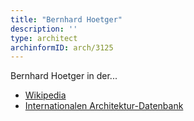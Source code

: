 ```yaml
---
title: "Bernhard Hoetger"
description: ''
type: architect
archinformID: arch/3125
---
```


Bernhard Hoetger in der...
* [Wikipedia](https://de.wikipedia.org/wiki/Bernhard_Hoetger)
* [Internationalen Architektur-Datenbank](https://deu.archinform.net/arch/3125.htm)
